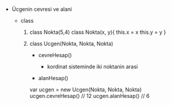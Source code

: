 - Ücgenin cevresi ve alani

    - class 
        1. class Nokta(5,4)
            class Nokta(x, y){
                this.x = x
                this.y = y
            }


        2. class Ucgen(Nokta, Nokta, Nokta)

            - cevreHesap()
                - kordinat sisteminde iki noktanin arasi 


            - alanHesap()


            var ucgen = new Ucgen(Nokta, Nokta, Nokta)
            ucgen.cevreHesap() // 12
            ucgen.alanHesap() // 6